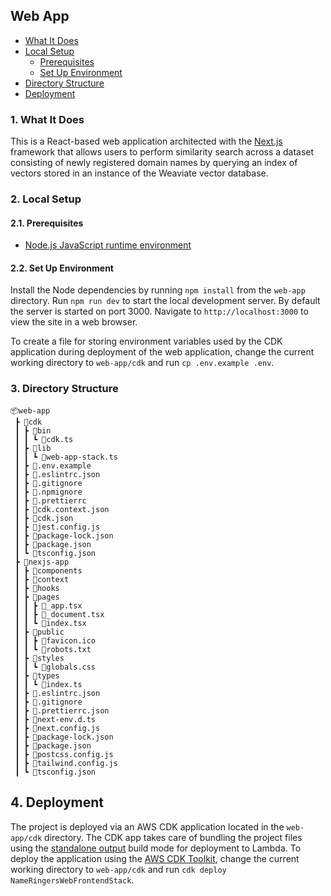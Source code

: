 ## Web App

- [What It Does](#1-what-it-does)
- [Local Setup](#2-local-setup)
  - [Prerequisites](#21-prerequisites)
  - [Set Up Environment](#22-set-up-environment)
- [Directory Structure](#3-directory-structure)
- [Deployment](#4-deployment)

### 1. What It Does

This is a React-based web application architected with the [Next.js](https://nextjs.org/) framework that allows users to perform similarity search across a dataset consisting of newly registered domain names by querying an index of vectors stored in an instance of the Weaviate vector database.

### 2. Local Setup

#### 2.1. Prerequisites

- [Node.js JavaScript runtime environment](https://nodejs.org/en/download/)

#### 2.2. Set Up Environment

Install the Node dependencies by running `npm install` from the `web-app` directory. Run `npm run dev` to start the local development server. By default the server is started on port 3000. Navigate to `http://localhost:3000` to view the site in a web browser.

To create a file for storing environment variables used by the CDK application during deployment of the web application, change the current working directory to `web-app/cdk` and run `cp .env.example .env`.

### 3. Directory Structure

```
📦web-app
 ┣ 📂cdk
 ┃ ┣ 📂bin
 ┃ ┃ ┗ 📜cdk.ts
 ┃ ┣ 📂lib
 ┃ ┃ ┗ 📜web-app-stack.ts
 ┃ ┣ 📜.env.example
 ┃ ┣ 📜.eslintrc.json
 ┃ ┣ 📜.gitignore
 ┃ ┣ 📜.npmignore
 ┃ ┣ 📜.prettierrc
 ┃ ┣ 📜cdk.context.json
 ┃ ┣ 📜cdk.json
 ┃ ┣ 📜jest.config.js
 ┃ ┣ 📜package-lock.json
 ┃ ┣ 📜package.json
 ┃ ┗ 📜tsconfig.json
 ┣ 📂nexjs-app
 ┃ ┣ 📂components
 ┃ ┣ 📂context
 ┃ ┣ 📂hooks
 ┃ ┣ 📂pages
 ┃ ┃ ┣ 📜_app.tsx
 ┃ ┃ ┣ 📜_document.tsx
 ┃ ┃ ┗ 📜index.tsx
 ┃ ┣ 📂public
 ┃ ┃ ┣ 📜favicon.ico
 ┃ ┃ ┗ 📜robots.txt
 ┃ ┣ 📂styles
 ┃ ┃ ┗ 📜globals.css
 ┃ ┣ 📂types
 ┃ ┃ ┗ 📜index.ts
 ┃ ┣ 📜.eslintrc.json
 ┃ ┣ 📜.gitignore
 ┃ ┣ 📜.prettierrc.json
 ┃ ┣ 📜next-env.d.ts
 ┃ ┣ 📜next.config.js
 ┃ ┣ 📜package-lock.json
 ┃ ┣ 📜package.json
 ┃ ┣ 📜postcss.config.js
 ┃ ┣ 📜tailwind.config.js
 ┃ ┗ 📜tsconfig.json
```

## 4. Deployment

The project is deployed via an AWS CDK application located in the `web-app/cdk` directory. The CDK app takes care of bundling the project files using the [standalone output](https://nextjs.org/docs/advanced-features/output-file-tracing) build mode for deployment to Lambda. To deploy the application using the [AWS CDK Toolkit](https://docs.aws.amazon.com/cdk/v2/guide/cli.html), change the current working directory to `web-app/cdk` and run `cdk deploy NameRingersWebFrontendStack`.

